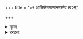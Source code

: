 +++
title = "०१ आतिष्ठेममश्मानमश्मेव त्व२म्"

+++
<details><summary>मूलम्</summary>

आति॑ष्ठे॒ममश्मा॑न॒मश्मे॑व॒ त्व२ꣳ स्थि॒रा भ॑व ।  
अ॒भिति॑ष्ठ पृतन्य॒तस्सह॑स्व पृतनाय॒तः ।  
</details>
<details><summary>हरदत्तः</summary>

अश्मानमास्थापयति - आतिष्ठेति ॥ हे वधु । इममश्मानमातिष्ठ। आतिष्ठन्ती च त्वं यथाऽयं अश्मा स्थिरः तद्वत् स्थिरा भव पृतन्यतः पृतनाकामान् योद्धु कामान् अभितिष्ठ अभिद्रव, अभिद्रुत्य च सहस्व अभिभव पृतनायतः तानेव पृतन्यतः ॥
</details>